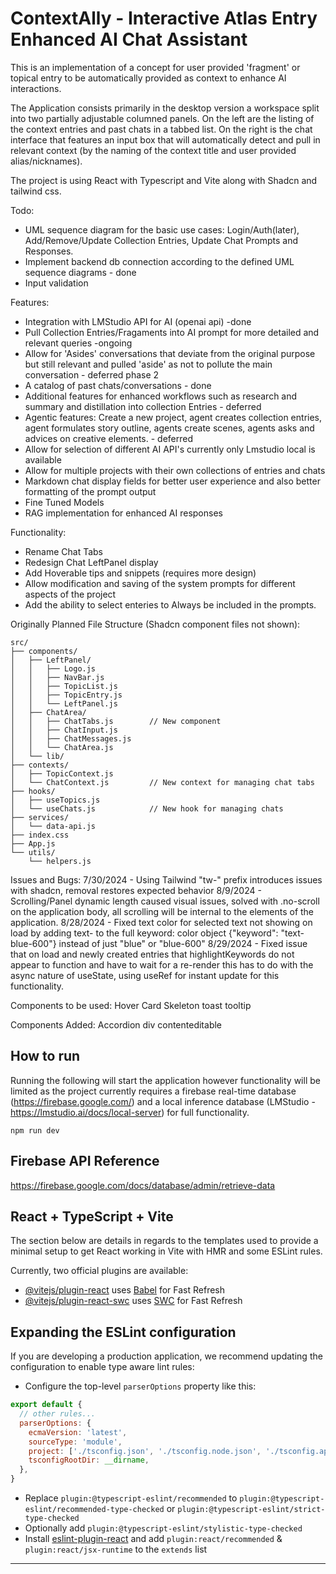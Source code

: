 # ContextAlly - Interactive Atlas Entry Enhanced AI Chat Assistant

This is an implementation of a concept for user provided 'fragment' or topical entry to be automatically provided as context to enhance AI interactions.

The Application consists primarily in the desktop version a workspace split into two partially adjustable columned panels. On the left are the listing of the context entries and past chats in a tabbed list. On the right is the chat interface that features an input box that will automatically detect and pull in relevant context (by the naming of the context title and user provided alias/nicknames).

The project is using React with Typescript and Vite along with Shadcn and tailwind css.


Todo:
- UML sequence diagram for the basic use cases: Login/Auth(later), Add/Remove/Update Collection Entries, Update Chat Prompts and Responses.
- Implement backend db connection according to the defined UML sequence diagrams - done
- Input validation


Features:
- Integration with LMStudio API for AI (openai api) -done
- Pull Collection Entries/Fragaments into AI prompt for more detailed and relevant queries -ongoing
- Allow for 'Asides' conversations that deviate from the original purpose but still relevant and pulled 'aside' as not to pollute the main conversation - deferred phase 2
- A catalog of past chats/conversations - done
- Additional features for enhanced workflows such as research and summary and distillation into collection Entries - deferred
- Agentic features: Create a new project, agent creates collection entries, agent formulates story outline, agents create scenes, agents asks and advices on creative elements. - deferred
- Allow for selection of different AI API's currently only Lmstudio local is available
- Allow for multiple projects with their own collections of entries and chats
- Markdown chat display fields for better user experience and also better formatting of the prompt output
- Fine Tuned Models
- RAG implementation for enhanced AI responses


Functionality:
- Rename Chat Tabs
- Redesign Chat LeftPanel display
- Add Hoverable tips and snippets (requires more design)
- Allow modification and saving of the system prompts for different aspects of the project
- Add the ability to select enteries to Always be included in the prompts.


Originally Planned File Structure (Shadcn component files not shown):

```
src/
├── components/
│   ├── LeftPanel/
│   │   ├── Logo.js
│   │   ├── NavBar.js
│   │   ├── TopicList.js
│   │   ├── TopicEntry.js
│   │   └── LeftPanel.js
│   ├── ChatArea/
│   │   ├── ChatTabs.js        // New component
│   │   ├── ChatInput.js
│   │   ├── ChatMessages.js
│   │   └── ChatArea.js
│   └── lib/
├── contexts/
│   ├── TopicContext.js
│   └── ChatContext.js         // New context for managing chat tabs
├── hooks/
│   ├── useTopics.js
│   └── useChats.js            // New hook for managing chats
├── services/
│   └── data-api.js
├── index.css
├── App.js
└── utils/
    └── helpers.js
```

Issues and Bugs:
7/30/2024 - Using Tailwind "tw-" prefix introduces issues with shadcn, removal restores expected behavior
8/9/2024 - Scrolling/Panel dynamic length caused visual issues, solved with .no-scroll on the application body, all scrolling will be internal to the elements of the application.
8/28/2024 - Fixed text color for selected text not showing on load by adding text- to the full keyword: color object {"keyword": "text-blue-600"} instead of just "blue" or "blue-600"
8/29/2024 - Fixed issue that on load and newly created entries that highlightKeywords do not appear to function and have to wait for a re-render this has to do with the async nature of useState, using useRef for instant update for this functionality.


Components to be used:
Hover Card
Skeleton
toast
tooltip

Components Added:
Accordion
div contenteditable

## How to run

Running the following will start the application however functionality will be limited as the project currently requires a firebase real-time database (https://firebase.google.com/) and a local inference database (LMStudio - https://lmstudio.ai/docs/local-server) for full functionality.


```npm run dev```


## Firebase API Reference

https://firebase.google.com/docs/database/admin/retrieve-data

## React + TypeScript + Vite

The section below are details in regards to the templates used to provide a minimal setup to get React working in Vite with HMR and some ESLint rules.

Currently, two official plugins are available:

- [@vitejs/plugin-react](https://github.com/vitejs/vite-plugin-react/blob/main/packages/plugin-react/README.md) uses [Babel](https://babeljs.io/) for Fast Refresh
- [@vitejs/plugin-react-swc](https://github.com/vitejs/vite-plugin-react-swc) uses [SWC](https://swc.rs/) for Fast Refresh

## Expanding the ESLint configuration

If you are developing a production application, we recommend updating the configuration to enable type aware lint rules:

- Configure the top-level `parserOptions` property like this:

```js
export default {
  // other rules...
  parserOptions: {
    ecmaVersion: 'latest',
    sourceType: 'module',
    project: ['./tsconfig.json', './tsconfig.node.json', './tsconfig.app.json'],
    tsconfigRootDir: __dirname,
  },
}
```

- Replace `plugin:@typescript-eslint/recommended` to `plugin:@typescript-eslint/recommended-type-checked` or `plugin:@typescript-eslint/strict-type-checked`
- Optionally add `plugin:@typescript-eslint/stylistic-type-checked`
- Install [eslint-plugin-react](https://github.com/jsx-eslint/eslint-plugin-react) and add `plugin:react/recommended` & `plugin:react/jsx-runtime` to the `extends` list

-----------------------------------------------------------------




